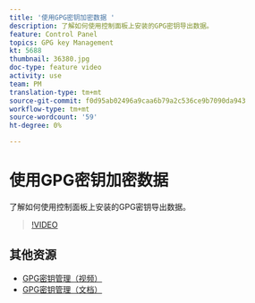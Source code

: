 ```yaml
---
title: '使用GPG密钥加密数据 '
description: 了解如何使用控制面板上安装的GPG密钥导出数据。
feature: Control Panel
topics: GPG key Management
kt: 5688
thumbnail: 36380.jpg
doc-type: feature video
activity: use
team: PM
translation-type: tm+mt
source-git-commit: f0d95ab02496a9caa6b79a2c536ce9b7090da943
workflow-type: tm+mt
source-wordcount: '59'
ht-degree: 0%

---
```



# 使用GPG密钥加密数据

了解如何使用控制面板上安装的GPG密钥导出数据。

>[!VIDEO](https://video.tv.adobe.com/v/36380?quality=12)

## 其他资源

* [GPG密钥管理（视频）](./gpg-key-management-overview.md)
* [GPG密钥管理（文档）](https://docs.adobe.com/content/help/en/control-panel/using/instances-settings/gpg-keys-management.html)
